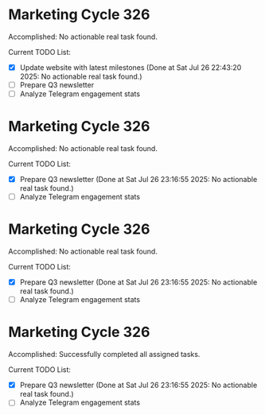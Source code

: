 # Marketing Cycle 326

Accomplished: No actionable real task found.

Current TODO List:

- [x] Update website with latest milestones  (Done at Sat Jul 26 22:43:20 2025: No actionable real task found.)
- [ ] Prepare Q3 newsletter
- [ ] Analyze Telegram engagement stats

# Marketing Cycle 326

Accomplished: No actionable real task found.

Current TODO List:

- [x] Prepare Q3 newsletter  (Done at Sat Jul 26 23:16:55 2025: No actionable real task found.)
- [ ] Analyze Telegram engagement stats

# Marketing Cycle 326

Accomplished: No actionable real task found.

Current TODO List:

- [x] Prepare Q3 newsletter  (Done at Sat Jul 26 23:16:55 2025: No actionable real task found.)
- [ ] Analyze Telegram engagement stats

# Marketing Cycle 326

Accomplished: Successfully completed all assigned tasks.

Current TODO List:

- [x] Prepare Q3 newsletter  (Done at Sat Jul 26 23:16:55 2025: No actionable real task found.)
- [ ] Analyze Telegram engagement stats